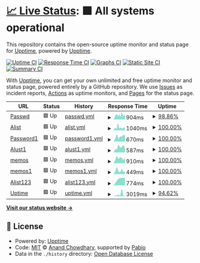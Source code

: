 # [📈 Live Status](https://uptime.gebu8f.eu.org): <!--live status--> **🟩 All systems operational**

This repository contains the open-source uptime monitor and status page for [Upptime](https://upptime.js.org), powered by [Upptime](https://github.com/upptime/upptime).

[![Uptime CI](https://github.com/gebu8f/UptimeBOT/workflows/Uptime%20CI/badge.svg)](https://github.com/gebu8f/UptimeBOT/actions?query=workflow%3A%22Uptime+CI%22)
[![Response Time CI](https://github.com/gebu8f/UptimeBOT/workflows/Response%20Time%20CI/badge.svg)](https://github.com/gebu8f/UptimeBOT/actions?query=workflow%3A%22Response+Time+CI%22)
[![Graphs CI](https://github.com/gebu8f/UptimeBOT/workflows/Graphs%20CI/badge.svg)](https://github.com/gebu8f/UptimeBOT/actions?query=workflow%3A%22Graphs+CI%22)
[![Static Site CI](https://github.com/gebu8f/UptimeBOT/workflows/Static%20Site%20CI/badge.svg)](https://github.com/gebu8f/UptimeBOT/actions?query=workflow%3A%22Static+Site+CI%22)
[![Summary CI](https://github.com/gebu8f/UptimeBOT/workflows/Summary%20CI/badge.svg)](https://github.com/gebu8f/UptimeBOT/actions?query=workflow%3A%22Summary+CI%22)

With [Upptime](https://upptime.js.org), you can get your own unlimited and free uptime monitor and status page, powered entirely by a GitHub repository. We use [Issues](https://github.com/upptime/upptime/issues) as incident reports, [Actions](https://github.com/gebu8f/UptimeBOT/actions) as uptime monitors, and [Pages](https://UptimeBOT.gebu8f.eu.org) for the status page.

<!--start: status pages-->
<!-- This summary is generated by Upptime (https://github.com/upptime/upptime) -->
<!-- Do not edit this manually, your changes will be overwritten -->
<!-- prettier-ignore -->
| URL | Status | History | Response Time | Uptime |
| --- | ------ | ------- | ------------- | ------ |
| <img alt="" src="https://icons.duckduckgo.com/ip3/passwd.gebu8f.pp.ua.ico" height="13"> [Passwd](https://passwd.gebu8f.pp.ua) | 🟩 Up | [passwd.yml](https://github.com/gebu8f/UptimeBOT/commits/HEAD/history/passwd.yml) | <details><summary><img alt="Response time graph" src="./graphs/passwd/response-time-week.png" height="20"> 904ms</summary><br><a href="https://uptime.gebu8f.eu.org/history/passwd"><img alt="Response time 904" src="https://img.shields.io/endpoint?url=https%3A%2F%2Fraw.githubusercontent.com%2Fgebu8f%2FUptimeBOT%2FHEAD%2Fapi%2Fpasswd%2Fresponse-time.json"></a><br><a href="https://uptime.gebu8f.eu.org/history/passwd"><img alt="24-hour response time 917" src="https://img.shields.io/endpoint?url=https%3A%2F%2Fraw.githubusercontent.com%2Fgebu8f%2FUptimeBOT%2FHEAD%2Fapi%2Fpasswd%2Fresponse-time-day.json"></a><br><a href="https://uptime.gebu8f.eu.org/history/passwd"><img alt="7-day response time 904" src="https://img.shields.io/endpoint?url=https%3A%2F%2Fraw.githubusercontent.com%2Fgebu8f%2FUptimeBOT%2FHEAD%2Fapi%2Fpasswd%2Fresponse-time-week.json"></a><br><a href="https://uptime.gebu8f.eu.org/history/passwd"><img alt="30-day response time 904" src="https://img.shields.io/endpoint?url=https%3A%2F%2Fraw.githubusercontent.com%2Fgebu8f%2FUptimeBOT%2FHEAD%2Fapi%2Fpasswd%2Fresponse-time-month.json"></a><br><a href="https://uptime.gebu8f.eu.org/history/passwd"><img alt="1-year response time 904" src="https://img.shields.io/endpoint?url=https%3A%2F%2Fraw.githubusercontent.com%2Fgebu8f%2FUptimeBOT%2FHEAD%2Fapi%2Fpasswd%2Fresponse-time-year.json"></a></details> | <details><summary><a href="https://uptime.gebu8f.eu.org/history/passwd">98.86%</a></summary><a href="https://uptime.gebu8f.eu.org/history/passwd"><img alt="All-time uptime 98.86%" src="https://img.shields.io/endpoint?url=https%3A%2F%2Fraw.githubusercontent.com%2Fgebu8f%2FUptimeBOT%2FHEAD%2Fapi%2Fpasswd%2Fuptime.json"></a><br><a href="https://uptime.gebu8f.eu.org/history/passwd"><img alt="24-hour uptime 100.00%" src="https://img.shields.io/endpoint?url=https%3A%2F%2Fraw.githubusercontent.com%2Fgebu8f%2FUptimeBOT%2FHEAD%2Fapi%2Fpasswd%2Fuptime-day.json"></a><br><a href="https://uptime.gebu8f.eu.org/history/passwd"><img alt="7-day uptime 98.86%" src="https://img.shields.io/endpoint?url=https%3A%2F%2Fraw.githubusercontent.com%2Fgebu8f%2FUptimeBOT%2FHEAD%2Fapi%2Fpasswd%2Fuptime-week.json"></a><br><a href="https://uptime.gebu8f.eu.org/history/passwd"><img alt="30-day uptime 98.86%" src="https://img.shields.io/endpoint?url=https%3A%2F%2Fraw.githubusercontent.com%2Fgebu8f%2FUptimeBOT%2FHEAD%2Fapi%2Fpasswd%2Fuptime-month.json"></a><br><a href="https://uptime.gebu8f.eu.org/history/passwd"><img alt="1-year uptime 98.86%" src="https://img.shields.io/endpoint?url=https%3A%2F%2Fraw.githubusercontent.com%2Fgebu8f%2FUptimeBOT%2FHEAD%2Fapi%2Fpasswd%2Fuptime-year.json"></a></details>
| <img alt="" src="https://icons.duckduckgo.com/ip3/alist.gebu8f.pp.ua.ico" height="13"> [Alist](https://alist.gebu8f.pp.ua) | 🟩 Up | [alist.yml](https://github.com/gebu8f/UptimeBOT/commits/HEAD/history/alist.yml) | <details><summary><img alt="Response time graph" src="./graphs/alist/response-time-week.png" height="20"> 1040ms</summary><br><a href="https://uptime.gebu8f.eu.org/history/alist"><img alt="Response time 1040" src="https://img.shields.io/endpoint?url=https%3A%2F%2Fraw.githubusercontent.com%2Fgebu8f%2FUptimeBOT%2FHEAD%2Fapi%2Falist%2Fresponse-time.json"></a><br><a href="https://uptime.gebu8f.eu.org/history/alist"><img alt="24-hour response time 891" src="https://img.shields.io/endpoint?url=https%3A%2F%2Fraw.githubusercontent.com%2Fgebu8f%2FUptimeBOT%2FHEAD%2Fapi%2Falist%2Fresponse-time-day.json"></a><br><a href="https://uptime.gebu8f.eu.org/history/alist"><img alt="7-day response time 1040" src="https://img.shields.io/endpoint?url=https%3A%2F%2Fraw.githubusercontent.com%2Fgebu8f%2FUptimeBOT%2FHEAD%2Fapi%2Falist%2Fresponse-time-week.json"></a><br><a href="https://uptime.gebu8f.eu.org/history/alist"><img alt="30-day response time 1040" src="https://img.shields.io/endpoint?url=https%3A%2F%2Fraw.githubusercontent.com%2Fgebu8f%2FUptimeBOT%2FHEAD%2Fapi%2Falist%2Fresponse-time-month.json"></a><br><a href="https://uptime.gebu8f.eu.org/history/alist"><img alt="1-year response time 1040" src="https://img.shields.io/endpoint?url=https%3A%2F%2Fraw.githubusercontent.com%2Fgebu8f%2FUptimeBOT%2FHEAD%2Fapi%2Falist%2Fresponse-time-year.json"></a></details> | <details><summary><a href="https://uptime.gebu8f.eu.org/history/alist">100.00%</a></summary><a href="https://uptime.gebu8f.eu.org/history/alist"><img alt="All-time uptime 100.00%" src="https://img.shields.io/endpoint?url=https%3A%2F%2Fraw.githubusercontent.com%2Fgebu8f%2FUptimeBOT%2FHEAD%2Fapi%2Falist%2Fuptime.json"></a><br><a href="https://uptime.gebu8f.eu.org/history/alist"><img alt="24-hour uptime 100.00%" src="https://img.shields.io/endpoint?url=https%3A%2F%2Fraw.githubusercontent.com%2Fgebu8f%2FUptimeBOT%2FHEAD%2Fapi%2Falist%2Fuptime-day.json"></a><br><a href="https://uptime.gebu8f.eu.org/history/alist"><img alt="7-day uptime 100.00%" src="https://img.shields.io/endpoint?url=https%3A%2F%2Fraw.githubusercontent.com%2Fgebu8f%2FUptimeBOT%2FHEAD%2Fapi%2Falist%2Fuptime-week.json"></a><br><a href="https://uptime.gebu8f.eu.org/history/alist"><img alt="30-day uptime 100.00%" src="https://img.shields.io/endpoint?url=https%3A%2F%2Fraw.githubusercontent.com%2Fgebu8f%2FUptimeBOT%2FHEAD%2Fapi%2Falist%2Fuptime-month.json"></a><br><a href="https://uptime.gebu8f.eu.org/history/alist"><img alt="1-year uptime 100.00%" src="https://img.shields.io/endpoint?url=https%3A%2F%2Fraw.githubusercontent.com%2Fgebu8f%2FUptimeBOT%2FHEAD%2Fapi%2Falist%2Fuptime-year.json"></a></details>
| <img alt="" src="https://icons.duckduckgo.com/ip3/pass-4a4m.onrender.com.ico" height="13"> [Password1](https://pass-4a4m.onrender.com) | 🟩 Up | [password1.yml](https://github.com/gebu8f/UptimeBOT/commits/HEAD/history/password1.yml) | <details><summary><img alt="Response time graph" src="./graphs/password1/response-time-week.png" height="20"> 670ms</summary><br><a href="https://uptime.gebu8f.eu.org/history/password1"><img alt="Response time 670" src="https://img.shields.io/endpoint?url=https%3A%2F%2Fraw.githubusercontent.com%2Fgebu8f%2FUptimeBOT%2FHEAD%2Fapi%2Fpassword1%2Fresponse-time.json"></a><br><a href="https://uptime.gebu8f.eu.org/history/password1"><img alt="24-hour response time 857" src="https://img.shields.io/endpoint?url=https%3A%2F%2Fraw.githubusercontent.com%2Fgebu8f%2FUptimeBOT%2FHEAD%2Fapi%2Fpassword1%2Fresponse-time-day.json"></a><br><a href="https://uptime.gebu8f.eu.org/history/password1"><img alt="7-day response time 670" src="https://img.shields.io/endpoint?url=https%3A%2F%2Fraw.githubusercontent.com%2Fgebu8f%2FUptimeBOT%2FHEAD%2Fapi%2Fpassword1%2Fresponse-time-week.json"></a><br><a href="https://uptime.gebu8f.eu.org/history/password1"><img alt="30-day response time 670" src="https://img.shields.io/endpoint?url=https%3A%2F%2Fraw.githubusercontent.com%2Fgebu8f%2FUptimeBOT%2FHEAD%2Fapi%2Fpassword1%2Fresponse-time-month.json"></a><br><a href="https://uptime.gebu8f.eu.org/history/password1"><img alt="1-year response time 670" src="https://img.shields.io/endpoint?url=https%3A%2F%2Fraw.githubusercontent.com%2Fgebu8f%2FUptimeBOT%2FHEAD%2Fapi%2Fpassword1%2Fresponse-time-year.json"></a></details> | <details><summary><a href="https://uptime.gebu8f.eu.org/history/password1">100.00%</a></summary><a href="https://uptime.gebu8f.eu.org/history/password1"><img alt="All-time uptime 100.00%" src="https://img.shields.io/endpoint?url=https%3A%2F%2Fraw.githubusercontent.com%2Fgebu8f%2FUptimeBOT%2FHEAD%2Fapi%2Fpassword1%2Fuptime.json"></a><br><a href="https://uptime.gebu8f.eu.org/history/password1"><img alt="24-hour uptime 100.00%" src="https://img.shields.io/endpoint?url=https%3A%2F%2Fraw.githubusercontent.com%2Fgebu8f%2FUptimeBOT%2FHEAD%2Fapi%2Fpassword1%2Fuptime-day.json"></a><br><a href="https://uptime.gebu8f.eu.org/history/password1"><img alt="7-day uptime 100.00%" src="https://img.shields.io/endpoint?url=https%3A%2F%2Fraw.githubusercontent.com%2Fgebu8f%2FUptimeBOT%2FHEAD%2Fapi%2Fpassword1%2Fuptime-week.json"></a><br><a href="https://uptime.gebu8f.eu.org/history/password1"><img alt="30-day uptime 100.00%" src="https://img.shields.io/endpoint?url=https%3A%2F%2Fraw.githubusercontent.com%2Fgebu8f%2FUptimeBOT%2FHEAD%2Fapi%2Fpassword1%2Fuptime-month.json"></a><br><a href="https://uptime.gebu8f.eu.org/history/password1"><img alt="1-year uptime 100.00%" src="https://img.shields.io/endpoint?url=https%3A%2F%2Fraw.githubusercontent.com%2Fgebu8f%2FUptimeBOT%2FHEAD%2Fapi%2Fpassword1%2Fuptime-year.json"></a></details>
| <img alt="" src="https://icons.duckduckgo.com/ip3/gebu8f-0hnr.onrender.com.ico" height="13"> [Alust1](https://gebu8f-0hnr.onrender.com) | 🟩 Up | [alust1.yml](https://github.com/gebu8f/UptimeBOT/commits/HEAD/history/alust1.yml) | <details><summary><img alt="Response time graph" src="./graphs/alust1/response-time-week.png" height="20"> 587ms</summary><br><a href="https://uptime.gebu8f.eu.org/history/alust1"><img alt="Response time 587" src="https://img.shields.io/endpoint?url=https%3A%2F%2Fraw.githubusercontent.com%2Fgebu8f%2FUptimeBOT%2FHEAD%2Fapi%2Falust1%2Fresponse-time.json"></a><br><a href="https://uptime.gebu8f.eu.org/history/alust1"><img alt="24-hour response time 636" src="https://img.shields.io/endpoint?url=https%3A%2F%2Fraw.githubusercontent.com%2Fgebu8f%2FUptimeBOT%2FHEAD%2Fapi%2Falust1%2Fresponse-time-day.json"></a><br><a href="https://uptime.gebu8f.eu.org/history/alust1"><img alt="7-day response time 587" src="https://img.shields.io/endpoint?url=https%3A%2F%2Fraw.githubusercontent.com%2Fgebu8f%2FUptimeBOT%2FHEAD%2Fapi%2Falust1%2Fresponse-time-week.json"></a><br><a href="https://uptime.gebu8f.eu.org/history/alust1"><img alt="30-day response time 587" src="https://img.shields.io/endpoint?url=https%3A%2F%2Fraw.githubusercontent.com%2Fgebu8f%2FUptimeBOT%2FHEAD%2Fapi%2Falust1%2Fresponse-time-month.json"></a><br><a href="https://uptime.gebu8f.eu.org/history/alust1"><img alt="1-year response time 587" src="https://img.shields.io/endpoint?url=https%3A%2F%2Fraw.githubusercontent.com%2Fgebu8f%2FUptimeBOT%2FHEAD%2Fapi%2Falust1%2Fresponse-time-year.json"></a></details> | <details><summary><a href="https://uptime.gebu8f.eu.org/history/alust1">100.00%</a></summary><a href="https://uptime.gebu8f.eu.org/history/alust1"><img alt="All-time uptime 100.00%" src="https://img.shields.io/endpoint?url=https%3A%2F%2Fraw.githubusercontent.com%2Fgebu8f%2FUptimeBOT%2FHEAD%2Fapi%2Falust1%2Fuptime.json"></a><br><a href="https://uptime.gebu8f.eu.org/history/alust1"><img alt="24-hour uptime 100.00%" src="https://img.shields.io/endpoint?url=https%3A%2F%2Fraw.githubusercontent.com%2Fgebu8f%2FUptimeBOT%2FHEAD%2Fapi%2Falust1%2Fuptime-day.json"></a><br><a href="https://uptime.gebu8f.eu.org/history/alust1"><img alt="7-day uptime 100.00%" src="https://img.shields.io/endpoint?url=https%3A%2F%2Fraw.githubusercontent.com%2Fgebu8f%2FUptimeBOT%2FHEAD%2Fapi%2Falust1%2Fuptime-week.json"></a><br><a href="https://uptime.gebu8f.eu.org/history/alust1"><img alt="30-day uptime 100.00%" src="https://img.shields.io/endpoint?url=https%3A%2F%2Fraw.githubusercontent.com%2Fgebu8f%2FUptimeBOT%2FHEAD%2Fapi%2Falust1%2Fuptime-month.json"></a><br><a href="https://uptime.gebu8f.eu.org/history/alust1"><img alt="1-year uptime 100.00%" src="https://img.shields.io/endpoint?url=https%3A%2F%2Fraw.githubusercontent.com%2Fgebu8f%2FUptimeBOT%2FHEAD%2Fapi%2Falust1%2Fuptime-year.json"></a></details>
| <img alt="" src="https://icons.duckduckgo.com/ip3/note.gebu8f.pp.ua.ico" height="13"> [memos](https://note.gebu8f.pp.ua) | 🟩 Up | [memos.yml](https://github.com/gebu8f/UptimeBOT/commits/HEAD/history/memos.yml) | <details><summary><img alt="Response time graph" src="./graphs/memos/response-time-week.png" height="20"> 910ms</summary><br><a href="https://uptime.gebu8f.eu.org/history/memos"><img alt="Response time 910" src="https://img.shields.io/endpoint?url=https%3A%2F%2Fraw.githubusercontent.com%2Fgebu8f%2FUptimeBOT%2FHEAD%2Fapi%2Fmemos%2Fresponse-time.json"></a><br><a href="https://uptime.gebu8f.eu.org/history/memos"><img alt="24-hour response time 788" src="https://img.shields.io/endpoint?url=https%3A%2F%2Fraw.githubusercontent.com%2Fgebu8f%2FUptimeBOT%2FHEAD%2Fapi%2Fmemos%2Fresponse-time-day.json"></a><br><a href="https://uptime.gebu8f.eu.org/history/memos"><img alt="7-day response time 910" src="https://img.shields.io/endpoint?url=https%3A%2F%2Fraw.githubusercontent.com%2Fgebu8f%2FUptimeBOT%2FHEAD%2Fapi%2Fmemos%2Fresponse-time-week.json"></a><br><a href="https://uptime.gebu8f.eu.org/history/memos"><img alt="30-day response time 910" src="https://img.shields.io/endpoint?url=https%3A%2F%2Fraw.githubusercontent.com%2Fgebu8f%2FUptimeBOT%2FHEAD%2Fapi%2Fmemos%2Fresponse-time-month.json"></a><br><a href="https://uptime.gebu8f.eu.org/history/memos"><img alt="1-year response time 910" src="https://img.shields.io/endpoint?url=https%3A%2F%2Fraw.githubusercontent.com%2Fgebu8f%2FUptimeBOT%2FHEAD%2Fapi%2Fmemos%2Fresponse-time-year.json"></a></details> | <details><summary><a href="https://uptime.gebu8f.eu.org/history/memos">100.00%</a></summary><a href="https://uptime.gebu8f.eu.org/history/memos"><img alt="All-time uptime 100.00%" src="https://img.shields.io/endpoint?url=https%3A%2F%2Fraw.githubusercontent.com%2Fgebu8f%2FUptimeBOT%2FHEAD%2Fapi%2Fmemos%2Fuptime.json"></a><br><a href="https://uptime.gebu8f.eu.org/history/memos"><img alt="24-hour uptime 100.00%" src="https://img.shields.io/endpoint?url=https%3A%2F%2Fraw.githubusercontent.com%2Fgebu8f%2FUptimeBOT%2FHEAD%2Fapi%2Fmemos%2Fuptime-day.json"></a><br><a href="https://uptime.gebu8f.eu.org/history/memos"><img alt="7-day uptime 100.00%" src="https://img.shields.io/endpoint?url=https%3A%2F%2Fraw.githubusercontent.com%2Fgebu8f%2FUptimeBOT%2FHEAD%2Fapi%2Fmemos%2Fuptime-week.json"></a><br><a href="https://uptime.gebu8f.eu.org/history/memos"><img alt="30-day uptime 100.00%" src="https://img.shields.io/endpoint?url=https%3A%2F%2Fraw.githubusercontent.com%2Fgebu8f%2FUptimeBOT%2FHEAD%2Fapi%2Fmemos%2Fuptime-month.json"></a><br><a href="https://uptime.gebu8f.eu.org/history/memos"><img alt="1-year uptime 100.00%" src="https://img.shields.io/endpoint?url=https%3A%2F%2Fraw.githubusercontent.com%2Fgebu8f%2FUptimeBOT%2FHEAD%2Fapi%2Fmemos%2Fuptime-year.json"></a></details>
| <img alt="" src="https://icons.duckduckgo.com/ip3/memos-941c.onrender.com.ico" height="13"> [memos1](https://memos-941c.onrender.com) | 🟩 Up | [memos1.yml](https://github.com/gebu8f/UptimeBOT/commits/HEAD/history/memos1.yml) | <details><summary><img alt="Response time graph" src="./graphs/memos1/response-time-week.png" height="20"> 449ms</summary><br><a href="https://uptime.gebu8f.eu.org/history/memos1"><img alt="Response time 449" src="https://img.shields.io/endpoint?url=https%3A%2F%2Fraw.githubusercontent.com%2Fgebu8f%2FUptimeBOT%2FHEAD%2Fapi%2Fmemos1%2Fresponse-time.json"></a><br><a href="https://uptime.gebu8f.eu.org/history/memos1"><img alt="24-hour response time 327" src="https://img.shields.io/endpoint?url=https%3A%2F%2Fraw.githubusercontent.com%2Fgebu8f%2FUptimeBOT%2FHEAD%2Fapi%2Fmemos1%2Fresponse-time-day.json"></a><br><a href="https://uptime.gebu8f.eu.org/history/memos1"><img alt="7-day response time 449" src="https://img.shields.io/endpoint?url=https%3A%2F%2Fraw.githubusercontent.com%2Fgebu8f%2FUptimeBOT%2FHEAD%2Fapi%2Fmemos1%2Fresponse-time-week.json"></a><br><a href="https://uptime.gebu8f.eu.org/history/memos1"><img alt="30-day response time 449" src="https://img.shields.io/endpoint?url=https%3A%2F%2Fraw.githubusercontent.com%2Fgebu8f%2FUptimeBOT%2FHEAD%2Fapi%2Fmemos1%2Fresponse-time-month.json"></a><br><a href="https://uptime.gebu8f.eu.org/history/memos1"><img alt="1-year response time 449" src="https://img.shields.io/endpoint?url=https%3A%2F%2Fraw.githubusercontent.com%2Fgebu8f%2FUptimeBOT%2FHEAD%2Fapi%2Fmemos1%2Fresponse-time-year.json"></a></details> | <details><summary><a href="https://uptime.gebu8f.eu.org/history/memos1">100.00%</a></summary><a href="https://uptime.gebu8f.eu.org/history/memos1"><img alt="All-time uptime 100.00%" src="https://img.shields.io/endpoint?url=https%3A%2F%2Fraw.githubusercontent.com%2Fgebu8f%2FUptimeBOT%2FHEAD%2Fapi%2Fmemos1%2Fuptime.json"></a><br><a href="https://uptime.gebu8f.eu.org/history/memos1"><img alt="24-hour uptime 100.00%" src="https://img.shields.io/endpoint?url=https%3A%2F%2Fraw.githubusercontent.com%2Fgebu8f%2FUptimeBOT%2FHEAD%2Fapi%2Fmemos1%2Fuptime-day.json"></a><br><a href="https://uptime.gebu8f.eu.org/history/memos1"><img alt="7-day uptime 100.00%" src="https://img.shields.io/endpoint?url=https%3A%2F%2Fraw.githubusercontent.com%2Fgebu8f%2FUptimeBOT%2FHEAD%2Fapi%2Fmemos1%2Fuptime-week.json"></a><br><a href="https://uptime.gebu8f.eu.org/history/memos1"><img alt="30-day uptime 100.00%" src="https://img.shields.io/endpoint?url=https%3A%2F%2Fraw.githubusercontent.com%2Fgebu8f%2FUptimeBOT%2FHEAD%2Fapi%2Fmemos1%2Fuptime-month.json"></a><br><a href="https://uptime.gebu8f.eu.org/history/memos1"><img alt="1-year uptime 100.00%" src="https://img.shields.io/endpoint?url=https%3A%2F%2Fraw.githubusercontent.com%2Fgebu8f%2FUptimeBOT%2FHEAD%2Fapi%2Fmemos1%2Fuptime-year.json"></a></details>
| <img alt="" src="https://icons.duckduckgo.com/ip3/alist.gebu8f.eu.org.ico" height="13"> [Alist123](http://alist.gebu8f.eu.org) | 🟩 Up | [alist123.yml](https://github.com/gebu8f/UptimeBOT/commits/HEAD/history/alist123.yml) | <details><summary><img alt="Response time graph" src="./graphs/alist123/response-time-week.png" height="20"> 774ms</summary><br><a href="https://uptime.gebu8f.eu.org/history/alist123"><img alt="Response time 774" src="https://img.shields.io/endpoint?url=https%3A%2F%2Fraw.githubusercontent.com%2Fgebu8f%2FUptimeBOT%2FHEAD%2Fapi%2Falist123%2Fresponse-time.json"></a><br><a href="https://uptime.gebu8f.eu.org/history/alist123"><img alt="24-hour response time 774" src="https://img.shields.io/endpoint?url=https%3A%2F%2Fraw.githubusercontent.com%2Fgebu8f%2FUptimeBOT%2FHEAD%2Fapi%2Falist123%2Fresponse-time-day.json"></a><br><a href="https://uptime.gebu8f.eu.org/history/alist123"><img alt="7-day response time 774" src="https://img.shields.io/endpoint?url=https%3A%2F%2Fraw.githubusercontent.com%2Fgebu8f%2FUptimeBOT%2FHEAD%2Fapi%2Falist123%2Fresponse-time-week.json"></a><br><a href="https://uptime.gebu8f.eu.org/history/alist123"><img alt="30-day response time 774" src="https://img.shields.io/endpoint?url=https%3A%2F%2Fraw.githubusercontent.com%2Fgebu8f%2FUptimeBOT%2FHEAD%2Fapi%2Falist123%2Fresponse-time-month.json"></a><br><a href="https://uptime.gebu8f.eu.org/history/alist123"><img alt="1-year response time 774" src="https://img.shields.io/endpoint?url=https%3A%2F%2Fraw.githubusercontent.com%2Fgebu8f%2FUptimeBOT%2FHEAD%2Fapi%2Falist123%2Fresponse-time-year.json"></a></details> | <details><summary><a href="https://uptime.gebu8f.eu.org/history/alist123">100.00%</a></summary><a href="https://uptime.gebu8f.eu.org/history/alist123"><img alt="All-time uptime 100.00%" src="https://img.shields.io/endpoint?url=https%3A%2F%2Fraw.githubusercontent.com%2Fgebu8f%2FUptimeBOT%2FHEAD%2Fapi%2Falist123%2Fuptime.json"></a><br><a href="https://uptime.gebu8f.eu.org/history/alist123"><img alt="24-hour uptime 100.00%" src="https://img.shields.io/endpoint?url=https%3A%2F%2Fraw.githubusercontent.com%2Fgebu8f%2FUptimeBOT%2FHEAD%2Fapi%2Falist123%2Fuptime-day.json"></a><br><a href="https://uptime.gebu8f.eu.org/history/alist123"><img alt="7-day uptime 100.00%" src="https://img.shields.io/endpoint?url=https%3A%2F%2Fraw.githubusercontent.com%2Fgebu8f%2FUptimeBOT%2FHEAD%2Fapi%2Falist123%2Fuptime-week.json"></a><br><a href="https://uptime.gebu8f.eu.org/history/alist123"><img alt="30-day uptime 100.00%" src="https://img.shields.io/endpoint?url=https%3A%2F%2Fraw.githubusercontent.com%2Fgebu8f%2FUptimeBOT%2FHEAD%2Fapi%2Falist123%2Fuptime-month.json"></a><br><a href="https://uptime.gebu8f.eu.org/history/alist123"><img alt="1-year uptime 100.00%" src="https://img.shields.io/endpoint?url=https%3A%2F%2Fraw.githubusercontent.com%2Fgebu8f%2FUptimeBOT%2FHEAD%2Fapi%2Falist123%2Fuptime-year.json"></a></details>
| <img alt="" src="https://icons.duckduckgo.com/ip3/uptime123.zeabur.app.ico" height="13"> [Uptime](https://uptime123.zeabur.app) | 🟩 Up | [uptime.yml](https://github.com/gebu8f/UptimeBOT/commits/HEAD/history/uptime.yml) | <details><summary><img alt="Response time graph" src="./graphs/uptime/response-time-week.png" height="20"> 3019ms</summary><br><a href="https://uptime.gebu8f.eu.org/history/uptime"><img alt="Response time 3019" src="https://img.shields.io/endpoint?url=https%3A%2F%2Fraw.githubusercontent.com%2Fgebu8f%2FUptimeBOT%2FHEAD%2Fapi%2Fuptime%2Fresponse-time.json"></a><br><a href="https://uptime.gebu8f.eu.org/history/uptime"><img alt="24-hour response time 966" src="https://img.shields.io/endpoint?url=https%3A%2F%2Fraw.githubusercontent.com%2Fgebu8f%2FUptimeBOT%2FHEAD%2Fapi%2Fuptime%2Fresponse-time-day.json"></a><br><a href="https://uptime.gebu8f.eu.org/history/uptime"><img alt="7-day response time 3019" src="https://img.shields.io/endpoint?url=https%3A%2F%2Fraw.githubusercontent.com%2Fgebu8f%2FUptimeBOT%2FHEAD%2Fapi%2Fuptime%2Fresponse-time-week.json"></a><br><a href="https://uptime.gebu8f.eu.org/history/uptime"><img alt="30-day response time 3019" src="https://img.shields.io/endpoint?url=https%3A%2F%2Fraw.githubusercontent.com%2Fgebu8f%2FUptimeBOT%2FHEAD%2Fapi%2Fuptime%2Fresponse-time-month.json"></a><br><a href="https://uptime.gebu8f.eu.org/history/uptime"><img alt="1-year response time 3019" src="https://img.shields.io/endpoint?url=https%3A%2F%2Fraw.githubusercontent.com%2Fgebu8f%2FUptimeBOT%2FHEAD%2Fapi%2Fuptime%2Fresponse-time-year.json"></a></details> | <details><summary><a href="https://uptime.gebu8f.eu.org/history/uptime">94.62%</a></summary><a href="https://uptime.gebu8f.eu.org/history/uptime"><img alt="All-time uptime 94.62%" src="https://img.shields.io/endpoint?url=https%3A%2F%2Fraw.githubusercontent.com%2Fgebu8f%2FUptimeBOT%2FHEAD%2Fapi%2Fuptime%2Fuptime.json"></a><br><a href="https://uptime.gebu8f.eu.org/history/uptime"><img alt="24-hour uptime 100.00%" src="https://img.shields.io/endpoint?url=https%3A%2F%2Fraw.githubusercontent.com%2Fgebu8f%2FUptimeBOT%2FHEAD%2Fapi%2Fuptime%2Fuptime-day.json"></a><br><a href="https://uptime.gebu8f.eu.org/history/uptime"><img alt="7-day uptime 94.62%" src="https://img.shields.io/endpoint?url=https%3A%2F%2Fraw.githubusercontent.com%2Fgebu8f%2FUptimeBOT%2FHEAD%2Fapi%2Fuptime%2Fuptime-week.json"></a><br><a href="https://uptime.gebu8f.eu.org/history/uptime"><img alt="30-day uptime 94.62%" src="https://img.shields.io/endpoint?url=https%3A%2F%2Fraw.githubusercontent.com%2Fgebu8f%2FUptimeBOT%2FHEAD%2Fapi%2Fuptime%2Fuptime-month.json"></a><br><a href="https://uptime.gebu8f.eu.org/history/uptime"><img alt="1-year uptime 94.62%" src="https://img.shields.io/endpoint?url=https%3A%2F%2Fraw.githubusercontent.com%2Fgebu8f%2FUptimeBOT%2FHEAD%2Fapi%2Fuptime%2Fuptime-year.json"></a></details>

<!--end: status pages-->

[**Visit our status website →**](https://uptime.gebu8f.eu.org)

## 📄 License

- Powered by: [Upptime](https://github.com/upptime/upptime)
- Code: [MIT](./LICENSE) © [Anand Chowdhary](https://anandchowdhary.com), supported by [Pabio](https://pabio.com)
- Data in the `./history` directory: [Open Database License](https://opendatacommons.org/licenses/odbl/1-0/)
